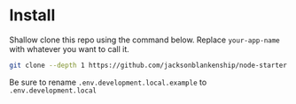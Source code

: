 # Install

Shallow clone this repo using the command below. Replace `your-app-name` with whatever you want to call it.

```sh
git clone --depth 1 https://github.com/jacksonblankenship/node-starter your-app-name
```

Be sure to rename `.env.development.local.example` to `.env.development.local`

